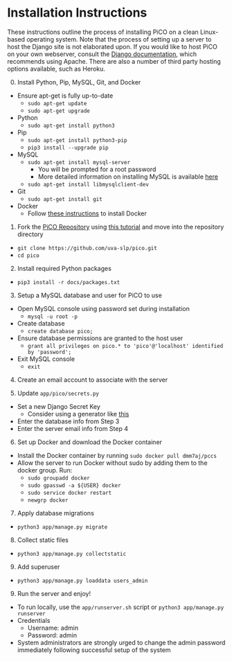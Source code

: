 # Installation Instructions

These instructions outline the process of installing PiCO on a clean Linux-based operating system. Note that the process of setting up a server to host the Django site is not elaborated upon. If you would like to host PiCO on your own webserver, consult the [Django documentation](https://docs.djangoproject.com/en/1.10/howto/deployment/wsgi/modwsgi/), which recommends using Apache. There are also a number of third party hosting options available, such as Heroku.

0. Install Python, Pip, MySQL, Git, and Docker
  - Ensure apt-get is fully up-to-date
    - `sudo apt-get update`
    - `sudo apt-get upgrade`
  - Python
    - `sudo apt-get install python3`
  - Pip
    - `sudo apt-get install python3-pip`
    - `pip3 install --upgrade pip`
  - MySQL
    - `sudo apt-get install mysql-server`
      - You will be prompted for a root password
      - More detailed information on installing MySQL is available [here](https://www.linode.com/docs/databases/mysql/install-mysql-on-ubuntu-14-04)
    - `sudo apt-get install libmysqlclient-dev`
  - Git
    - `sudo apt-get install git`
  - Docker
    - Follow [these instructions](https://docs.docker.com/engine/installation/linux/ubuntu/#install-docker) to install Docker

1. Fork the [PiCO Repository](https://github.com/uva-slp/pico) using [this tutorial](https://help.github.com/articles/fork-a-repo/) and move into the repository directory
  - `git clone https://github.com/uva-slp/pico.git`
  - `cd pico`

2. Install required Python packages
  - `pip3 install -r docs/packages.txt`

3. Setup a MySQL database and user for PiCO to use
  - Open MySQL console using password set during installation
    - `mysql -u root -p`
  - Create database
    - `create database pico;`
  - Ensure database permissions are granted to the host user
    - `grant all privileges on pico.* to 'pico'@'localhost' identified by 'password';`
  - Exit MySQL console
    - `exit`

4. Create an email account to associate with the server

5. Update `app/pico/secrets.py`
  - Set a new Django Secret Key
    - Consider using a generator like [this](http://www.miniwebtool.com/django-secret-key-generator/)
  - Enter the database info from Step 3
  - Enter the server email info from Step 4

6. Set up Docker and download the Docker container
  - Install the Docker container by running `sudo docker pull dmm7aj/pccs`
  - Allow the server to run Docker without sudo by adding them to the docker group. Run:
    - `sudo groupadd docker`
    - `sudo gpasswd -a ${USER} docker`
    - `sudo service docker restart`
    - `newgrp docker`

7. Apply database migrations
  - `python3 app/manage.py migrate`

8. Collect static files
  - `python3 app/manage.py collectstatic`

9. Add superuser
  - `python3 app/manage.py loaddata users_admin`

9. Run the server and enjoy!
  - To run locally, use the `app/runserver.sh` script or `python3 app/manage.py runserver`
  - Credentials
    - Username: admin
    - Password: admin
  - System administrators are strongly urged to change the admin password immediately following successful setup of the system
